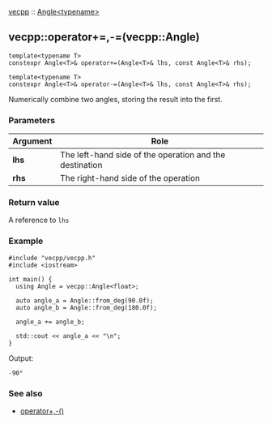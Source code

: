 [vecpp](../../../) :: [Angle<typename\>](../angle.md)
## vecpp::operator+=,-=(vecpp::Angle)

```
template<typename T>
constexpr Angle<T>& operator+=(Angle<T>& lhs, const Angle<T>& rhs);

template<typename T>
constexpr Angle<T>& operator-=(Angle<T>& lhs, const Angle<T>& rhs);
```

Numerically combine two angles, storing the result into the first.

### Parameters

Argument   | Role
-----------|---------------------------------
**lhs**    | The left-hand side of the operation and the destination
**rhs**    | The right-hand side of the operation

### Return value

A reference to `lhs`

### Example

```
#include "vecpp/vecpp.h"
#include <iostream>

int main() {
  using Angle = vecpp::Angle<float>;

  auto angle_a = Angle::from_deg(90.0f);
  auto angle_b = Angle::from_deg(180.0f);

  angle_a += angle_b;

  std::cout << angle_a << "\n";
}
```

Output:
```
-90°
```

### See also

* [operator+,-()](arithmetic.md)